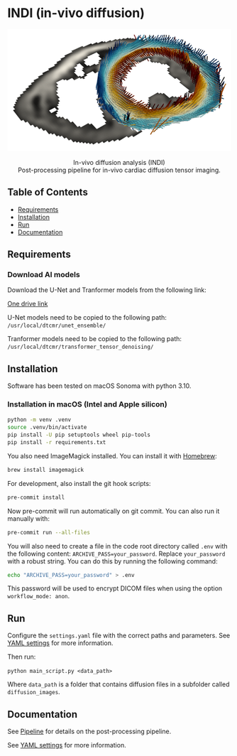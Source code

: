 # INDI (in-vivo diffusion)

<p align="center">
<img src="assets/images/sa_e1_small.png">
</p>

<p align="center">
In-vivo diffusion analysis (INDI)<br>
Post-processing pipeline for in-vivo cardiac diffusion tensor imaging.
</p>


## Table of Contents

- [Requirements](#Requirements)
- [Installation](#Installation)
- [Run](#Run)
- [Documentation](#Documentation)

## Requirements

### Download AI models

Download the U-Net and Tranformer models from the following link:

[One drive link](https://imperiallondon-my.sharepoint.com/:f:/g/personal/pferreir_ic_ac_uk/EtbqXB1XJY9JmBJ8kFcT40sBq9qHJrVZPwrzgEcW12VwUQ?e=qqDY8C)

U-Net models need to be copied to the following path:
```/usr/local/dtcmr/unet_ensemble/```

Tranformer models need to be copied to the following path:
```/usr/local/dtcmr/transformer_tensor_denoising/```

## Installation

Software has been tested on macOS Sonoma with python 3.10.

### Installation in macOS (Intel and Apple silicon)

```bash
python -m venv .venv
source .venv/bin/activate
pip install -U pip setuptools wheel pip-tools
pip install -r requirements.txt
```

You also need ImageMagick installed. You can install it with [Homebrew](https://brew.sh/):

```bash
brew install imagemagick
```

For development, also install the git hook scripts:

```bash
pre-commit install
```

Now pre-commit will run automatically on git commit. You can also run it manually with:

```bash
pre-commit run --all-files
```

You will also need to create a file in the code root directory called `.env` with the following content: 
`ARCHIVE_PASS=your_password`. Replace `your_password` with a robust string. 
You can do this by running the following command:

```bash
echo "ARCHIVE_PASS=your_password" > .env
``` 
This password will be used to encrypt DICOM files when using the option `workflow_mode: anon`.

## Run

Configure the `settings.yaml` file with the correct paths and parameters. 
See [YAML settings](docs/YAML_settings.md) for more information.

Then run:

```python main_script.py <data_path>```

Where `data_path` is a folder that contains diffusion files in a subfolder called `diffusion_images`. 

## Documentation

See [Pipeline](docs/Pipeline.md) for details on the post-processing pipeline.

See [YAML settings](docs/YAML_settings.md) for more information.








